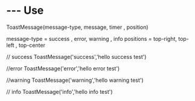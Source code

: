 

# --- Use
ToastMessage(message-type, message, timer , position)
 
message-type = success , error,  warning , info
positions = top-right, top-left , top-center


// success
ToastMessage('success','hello  success test')


//error
ToastMessage('error','hello  error test')


//warning
ToastMessage('warning','hello  warning test')

// info
ToastMessage('info','hello  info test')